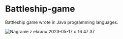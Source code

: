 # Battleship-game

Battleship game wrote in Java programming languages.

![Nagranie z ekranu 2023-05-17 o 16 47 37](https://github.com/RafalGontarski/Battleship-game/assets/106514250/a104bd02-104f-43a4-905f-ff5877228c2b)
